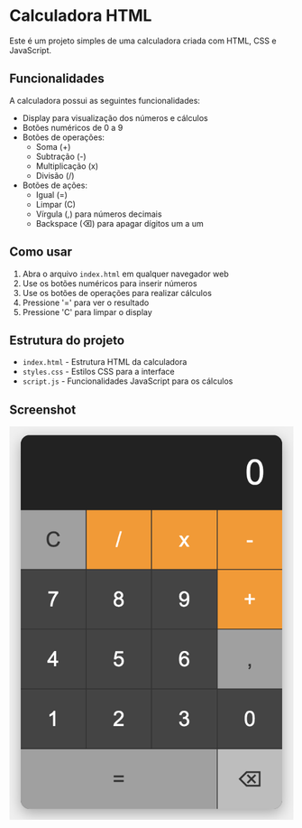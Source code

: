 # Calculadora HTML

Este é um projeto simples de uma calculadora criada com HTML, CSS e JavaScript.

## Funcionalidades

A calculadora possui as seguintes funcionalidades:

-   Display para visualização dos números e cálculos
-   Botões numéricos de 0 a 9
-   Botões de operações:
    -   Soma (+)
    -   Subtração (-)
    -   Multiplicação (x)
    -   Divisão (/)
-   Botões de ações:
    -   Igual (=)
    -   Limpar (C)
    -   Vírgula (,) para números decimais
    -   Backspace (⌫) para apagar dígitos um a um

## Como usar

1. Abra o arquivo `index.html` em qualquer navegador web
2. Use os botões numéricos para inserir números
3. Use os botões de operações para realizar cálculos
4. Pressione '=' para ver o resultado
5. Pressione 'C' para limpar o display

## Estrutura do projeto

-   `index.html` - Estrutura HTML da calculadora
-   `styles.css` - Estilos CSS para a interface
-   `script.js` - Funcionalidades JavaScript para os cálculos

## Screenshot

![Screenshot da Calculadora](./assets/calculator-screenshot.png)
